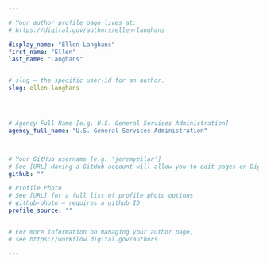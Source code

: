```yaml
---

# Your author profile page lives at:
# https://digital.gov/authors/ellen-langhans

display_name: "Ellen Langhans"
first_name: "Ellen"
last_name: "Langhans"


# slug — the specific user-id for an author.
slug: ellen-langhans




# Agency Full Name [e.g. U.S. General Services Administration]
agency_full_name: "U.S. General Services Administration"



# Your GitHub username [e.g. 'jeremyzilar']
# See [URL] Having a GitHub account will allow you to edit pages on DigitalGov. The image used in your GitHub account can also be used to populate your digital.gov profile photo.
github: ""

# Profile Photo
# See [URL] for a full list of profile photo options
# github-photo — requires a github ID
profile_source: ""


# For more information on managing your author page,
# see https://workflow.digital.gov/authors

---
```

